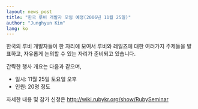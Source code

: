 ```yaml
---
layout: news_post
title: "한국 루비 개발자 모임 예정(2006년 11월 25일)"
author: "Junghyun Kim"
lang: ko
---
```


한국의 루비 개발자들이 한 자리에 모여서 루비와 레일즈에 대한 여러가지 주제들을 발표하고, 자유롭게 논의할 수 있는 자리가
준비되고 있습니다.

간략한 행사 개요는 다음과 같으며,

* 일시: 11월 25일 토요일 오후
* 인원: 20명 정도

자세한 내용 및 참가 신청은 http://wiki.rubykr.org/show/RubySeminar
